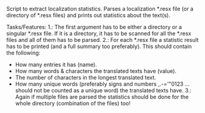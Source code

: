 Script to extract localization statistics.
Parses a localization *.resx file (or a directory of *.resx files) and prints out statistics about the text(s).

Tasks/Features:
1.: The first argument has to be either a directory or a singular *.resx file. If it is a directory, it has to be scanned for all the *.resx files and all of them has to be parsed.
2.: For each *.resx file a statistic result has to be printed (and a full summary too preferably). This should contain the following:
- How many entries it has (name).
- How many words & characters the translated texts have (value).
- The number of characters in the longest translated text.
- How many unique words (preferably signs and numbers ,.-='"0123 ... should not be counted as a unique word) the translated texts have.
3.: Again if multiple files are parsed the statistics should be done for the whole directory (combination of the files) too!

